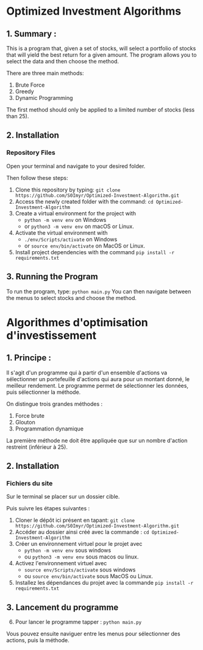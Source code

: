 # Optimized Investment Algorithms


## 1. Summary :
This is a program that, given a set of stocks, will select a portfolio of stocks that will yield the best return for a given amount. The program allows you to select the data and then choose the method.

There are three main methods:
1. Brute Force
2. Greedy
3. Dynamic Programming

The first method should only be applied to a limited number of stocks (less than 25).

## 2. Installation
### Repository Files
Open your terminal and navigate to your desired folder.

Then follow these steps:
1. Clone this repository by typing: `git clone https://github.com/S0Imyr/Optimized-Investment-Algorithm.git`
2. Access the newly created folder with the command: `cd Optimized-Investment-Algorithm`
3. Create a virtual environment for the project with
    - `python -m venv env` on Windows
    - or `python3 -m venv env` on macOS or Linux.
4. Activate the virtual environment with
    - `./env/Scripts/activate` on Windows
    - or `source env/bin/activate` on MacOS or Linux.
5. Install project dependencies with the command `pip install -r requirements.txt`

## 3. Running the Program

To run the program, type: `python main.py`
You can then navigate between the menus to select stocks and choose the method.


# Algorithmes d'optimisation d'investissement

## 1. Principe :
Il s'agit d'un programme qui à partir d'un ensemble d'actions va sélectionner un portefeuille d'actions qui aura pour un montant donné, le meilleur rendement.
Le programme permet de sélectionner les données, puis sélectionner la méthode.

On distingue trois grandes méthodes :
1. Force brute
2. Glouton
3. Programmation dynamique

La première méthode ne doit être appliquée que sur un nombre d'action restreint (inférieur à 25).

## 2. Installation
### Fichiers du site
Sur le terminal se placer sur un dossier cible.

Puis suivre les étapes suivantes :
1. Cloner le dépôt ici présent en tapant: `git clone https://github.com/S0Imyr/Optimized-Investment-Algorithm.git`
2. Accéder au dossier ainsi créé avec la commande : `cd Optimized-Investment-Algorithm`
3. Créer un environnement virtuel pour le projet avec 
    - `python -m venv env` sous windows 
    - ou `python3 -m venv env` sous macos ou linux.
4. Activez l'environnement virtuel avec 
    - `source env/Scripts/activate` sous windows 
    - ou `source env/bin/activate` sous MacOS ou Linux.
5. Installez les dépendances du projet avec la commande `pip install -r requirements.txt`


## 3. Lancement du programme

6. Pour lancer le programme tapper : `python main.py`

Vous pouvez ensuite naviguer entre les menus pour sélectionner des actions, puis la méthode.
